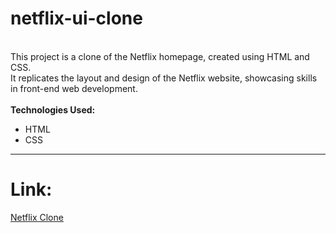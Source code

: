 # netflix-ui-clone
<br>
This project is a clone of the Netflix homepage, created using HTML and CSS. 
<br>
It replicates the layout and design of the Netflix website, showcasing skills in front-end web development. 
<br><br>
<b>Technologies Used:</b> 
<ul>
  <li>HTML</li>
  <li>CSS</li>
</ul>
<hr>
<h1>Link:</h1>
<a href="https://net-flix-ui-clone.netlify.app/">Netflix Clone</a>
